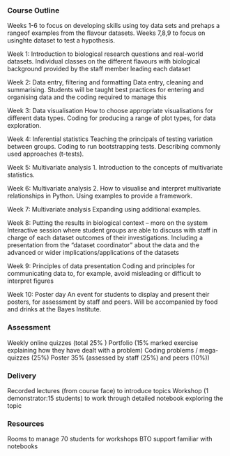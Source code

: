 ### Course Outline

Weeks 1-6 to focus on developing skills using toy data sets and prehaps a rangeof examples from the flavour datasets.  Weeks 7,8,9 to focus on usinghte dataset to test a hypothesis.

Week 1: Introduction to biological research questions and real-world datasets.
Individual classes on the different flavours with biological background provided by the staff member leading each dataset 

Week 2: Data entry, filtering and formatting Data entry, cleaning and summarising. 
Students will be taught best practices for entering and organising data and the coding required to manage this

Week 3: Data visualisation
How to choose appropriate visualisations for different data types.  Coding for producing a range of plot types, for data exploration.

Week 4: Inferential statistics 
Teaching the principals of testing variation between groups.  Coding to run bootstrapping tests. Describing commonly used approaches (t-tests).

Week 5: Multivariate analysis 1.
Introduction to the concepts of multivariate statistics.

Week 6: Multivariate analysis 2. 
How to visualise and interpret multivariate relationships in Python.  Using examples to provide a framework.

Week 7: Multivariate analysis 
Expanding using additional examples.

Week 8: Putting the results in biological context – more on the system
Interactive session where student groups are able to discuss with staff in charge of each dataset outcomes of their investigations.  Including a presentation from the “dataset coordinator” about the data and the advanced or wider implications/applications of the datasets 

Week 9: Principles of data presentation
Coding and principles for communicating data to, for example, avoid misleading or difficult to interpret figures

Week 10: Poster day
An event for students to display and present their posters, for assessment by staff and peers.  Will be accompanied by food and drinks at the Bayes Institute.


### Assessment
Weekly online quizzes (total 25% )
Portfolio (15% marked exercise explaining how they have dealt with a problem)
Coding problems / mega-quizzes (25%)
Poster 35% (assessed by staff (25%) and peers (10%)) 

### Delivery
Recorded lectures (from course face) to introduce topics
Workshop (1 demonstrator:15 students) to work through detailed notebook exploring the topic

### Resources
Rooms to manage 70 students for workshops
BTO support familiar with notebooks